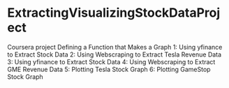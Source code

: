 # ExtractingVisualizingStockDataProject
Coursera project
Defining a Function that Makes a Graph
1: Using yfinance to Extract Stock Data
2: Using Webscraping to Extract Tesla Revenue Data
3: Using yfinance to Extract Stock Data
4: Using Webscraping to Extract GME Revenue Data
5: Plotting Tesla Stock Graph
6: Plotting GameStop Stock Graph

